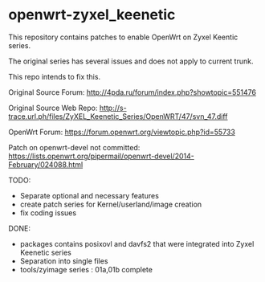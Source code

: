 # openwrt-zyxel_keenetic

This repository contains patches to enable OpenWrt on Zyxel Keentic series.

The original series has several issues and does not apply to current trunk.

This repo intends to fix this.

Original Source Forum: http://4pda.ru/forum/index.php?showtopic=551476

Original Source Web Repo: http://s-trace.url.ph/files/ZyXEL_Keenetic_Series/OpenWRT/47/svn_47.diff

OpenWrt Forum: https://forum.openwrt.org/viewtopic.php?id=55733

Patch on openwrt-devel not committed:
https://lists.openwrt.org/pipermail/openwrt-devel/2014-February/024088.html


TODO:
- Separate optional and necessary features
- create patch series for Kernel/userland/image creation
- fix coding issues

DONE:
- packages contains posixovl and davfs2 that were integrated into Zyxel Keenetic series
- Separation into single files
- tools/zyimage series : 01a,01b complete
